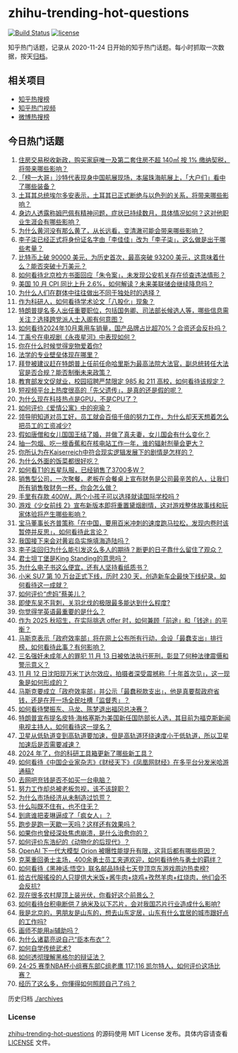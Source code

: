 # zhihu-trending-hot-questions

[![Build Status](https://github.com/justjavac/zhihu-trending-hot-questions/workflows/ci/badge.svg?branch=master)](https://github.com/justjavac/zhihu-trending-hot-questions/actions)
[![license](https://img.shields.io/github/license/justjavac/zhihu-trending-hot-questions)](https://github.com/justjavac/zhihu-trending-hot-questions/blob/master/LICENSE)

知乎热门话题，记录从 2020-11-24
日开始的知乎热门话题。每小时抓取一次数据，按天[归档](./archives)。

## 相关项目

- [知乎热搜榜](https://github.com/justjavac/zhihu-trending-top-search)
- [知乎热门视频](https://github.com/justjavac/zhihu-trending-hot-video)
- [微博热搜榜](https://github.com/justjavac/weibo-trending-hot-search)

## 今日热门话题

<!-- BEGIN -->
<!-- 最后更新时间 Thu Nov 14 2024 10:45:01 GMT+0800 (China Standard Time) -->

1. [住房交易税收新政，购买家庭唯一及第二套住房不超 140㎡ 按 1% 缴纳契税，将带来哪些影响？](https://www.zhihu.com/question/4064078038)
1. [「榜一大哥」沙特代表现身中国航展现场，本届珠海航展上，「大户们」看中了哪些装备？](https://www.zhihu.com/question/3963949771)
1. [土耳其总统埃尔多安表示，土耳其已正式断绝与以色列的关系，将带来哪些影响？](https://www.zhihu.com/question/4078291396)
1. [身边人透露称姆巴佩有精神问题，症状已持续数月，具体情况如何？这对他职业生涯会有哪些影响？](https://www.zhihu.com/question/4042499495)
1. [为什么黄河没有那么黄了，从长远看，变清澈可能会带来哪些影响？](https://www.zhihu.com/question/658077078)
1. [李子柒已经正式将身份证名字由「李佳佳」改为「李子柒」，这么做是出于哪些考量？](https://www.zhihu.com/question/4051142109)
1. [比特币上破 90000 美元，为历史首次，最高突破 93200 美元，这意味着什么？能否突破十万美元？](https://www.zhihu.com/question/4084578350)
1. [如何看待北京检方书面回应「朱令案」，未发现公安机关存在侦查违法情形？](https://www.zhihu.com/question/4083844810)
1. [美国 10 月 CPI 同比上升 2.6%，如何解读？未来美联储会继续降息吗？](https://www.zhihu.com/question/4080887743)
1. [为什么人们在群体中往往做出不同于独处时的选择？](https://www.zhihu.com/question/3924971813)
1. [作为科研人，如何看待学术论文「八股化」现象？](https://www.zhihu.com/question/1923616038)
1. [特朗普提名多人出任重要职位，包括国务卿、司法部长候选人等，哪些信息需关注？选择跨党派人士入阁有何意图？](https://www.zhihu.com/question/4112016322)
1. [如何看待2024年10月乘用车销量，国产品牌占比超70%？合资还会反扑吗？](https://www.zhihu.com/question/3852092305)
1. [丁禹兮在电视剧《永夜星河》中表现如何？](https://www.zhihu.com/question/2855559747)
1. [你在什么时候觉得宠物爱着你?](https://www.zhihu.com/question/540811587)
1. [法学的专业壁垒体现在哪里？](https://www.zhihu.com/question/628653601)
1. [拜登被建议赶在特朗普上任前任命哈里斯为最高法院大法官，副总统转任大法官是否合规？能否制衡未来政策？](https://www.zhihu.com/question/3761469297)
1. [教育部发文促就业，校园招聘严禁限定 985 和 211 高校，如何看待该规定？](https://www.zhihu.com/question/4053341045)
1. [短视频平台上热度很高的「先父遗传」，是真的还是假的呢？](https://www.zhihu.com/question/4027440685)
1. [为什么现在科技热点是GPU，不是CPU了？](https://www.zhihu.com/question/651936550)
1. [如何评价《爱情公寓》中的宛瑜？](https://www.zhihu.com/question/460651150)
1. [领导明知道对员工好，员工就会百倍千倍的努力工作，为什么却天天想着怎么把员工的工资减少?](https://www.zhihu.com/question/3206957806)
1. [假如唐僧和女儿国国王结了婚，并做了真夫妻，女儿国会有什么变化？](https://www.zhihu.com/question/3180552342)
1. [抽一包烟、吃一根香蕉和在核电站工作一年，谁的辐射剂量会更大？](https://www.zhihu.com/question/3961073056)
1. [你所认为在Kaiserreich中符合现实逻辑发展下的剧情是怎样的？](https://www.zhihu.com/question/366020318)
1. [为什么外面的饭菜都很好吃？](https://www.zhihu.com/question/487776492)
1. [如何看T1的五星队服，已经销售了3700多W？](https://www.zhihu.com/question/3926930751)
1. [销售型公司，一次聚餐，老板在会餐桌上宣布财务是公司最辛苦的人，让我们所有销售敬财务一杯，你会怎么做？](https://www.zhihu.com/question/668048924)
1. [手里有存款 400W，两个小孩子可以选择就读国际学校吗 ?](https://www.zhihu.com/question/3624109914)
1. [游戏《少女前线 2》宣布新版本即将重置黛烟剧情，这对游戏整体故事线和玩家体验将产生哪些影响？](https://www.zhihu.com/question/4061406264)
1. [宝马董事长齐普策称「在中国，要用百米冲刺的速度跑马拉松，发现内卷时该暂停并反思」，如何看待此言论？](https://www.zhihu.com/question/3840567355)
1. [我国接下来会对黄岩岛实施填海造陆吗？](https://www.zhihu.com/question/31625368)
1. [李子柒回归为什么能引发这么多人的期待？断更的日子靠什么留住了观众？](https://www.zhihu.com/question/4019042028)
1. [君士坦丁堡是King Standing的意思吗？](https://www.zhihu.com/question/3589730898)
1. [为什么电子书这么便宜，还有人坚持看纸质书？](https://www.zhihu.com/question/4001225479)
1. [小米 SU7 第 10 万台正式下线，历时 230 天，创造新车企最快下线纪录，如何看待这一成就？](https://www.zhihu.com/question/4032399462)
1. [如何评价“虎妈”蔡美儿？](https://www.zhihu.com/question/29557515)
1. [即使东吴不背刺，关羽北伐的极限最多能达到什么程度?](https://www.zhihu.com/question/4017520659)
1. [你觉得学英语最重要的是什么？](https://www.zhihu.com/question/3476547569)
1. [作为 2025 秋招生，在实际挑选 offer 时，如何兼顾「前途」和「钱途」的平衡？](https://www.zhihu.com/question/3121826026)
1. [马斯克表示「政府效率部」将在网上公布所有行动，会设「最蠢支出」排行榜，如何看待此事？有何影响？](https://www.zhihu.com/question/4051465844)
1. [三名强奸未成年人的罪犯 11 月 13 日被依法执行死刑，彰显了何种法律震慑和警示意义？](https://www.zhihu.com/question/4044559717)
1. [11 月 12 日沈阳现万米丁达尔效应，拍摄者深受震撼称「十年首次见」，这一现象是如何形成的？](https://www.zhihu.com/question/4018263744)
1. [马斯克要成立「政府效率部」并公示「最蠢税款支出」，他是真要帮政府省钱，还是在开一场全民吐槽「监督秀」？](https://www.zhihu.com/question/4040719178)
1. [如何看待樊振东、马龙、陈梦退出福冈总决赛？](https://www.zhihu.com/question/4053611276)
1. [特朗普宣布提名皮特·海格塞斯为美国新任国防部长人选，其目前为福克斯新闻电视主持人，如何看待这一提名？](https://www.zhihu.com/question/4020385442)
1. [卫星从低轨道变到高轨道要加速，但是高轨道环绕速度小于低轨道，所以卫星加速后是否需要减速？](https://www.zhihu.com/question/307876379)
1. [2024 年了，你的科研工具箱更新了哪些新工具？](https://www.zhihu.com/question/2574576679)
1. [如何看待《中国企业家杂志》《财经天下》《凤凰网财经》在多平台分发米哈游通稿?](https://www.zhihu.com/question/4067746684)
1. [去网吧充钱是否不如买一台电脑？](https://www.zhihu.com/question/423679275)
1. [努力工作却总被老板忽视，该不该辞职？](https://www.zhihu.com/question/3901860596)
1. [为什么市场经济从未制造过饥荒？](https://www.zhihu.com/question/3261623630)
1. [什么叫既不住有，也不住无？](https://www.zhihu.com/question/3361069938)
1. [到底谁把麦琳逼成了「疯女人」？](https://www.zhihu.com/question/3945738012)
1. [跑步是跑一天歇一天吗？这样还有效果吗？](https://www.zhihu.com/question/2574150062)
1. [如果你也曾经深处焦虑崩溃，是什么治愈你的？](https://www.zhihu.com/question/1745268428)
1. [如何评价东浩纪的《动物化的后现代》？](https://www.zhihu.com/question/293319270)
1. [OpenAI 下一代大模型 Orion 被曝性能提升有限，这背后都有哪些原因？](https://www.zhihu.com/question/3865304432)
1. [克莱重回勇士主场，400余勇士员工夹道欢迎，如何看待他与勇士的羁绊？](https://www.zhihu.com/question/4029115111)
1. [如何看待《黑神话:悟空》联名邮品持续七天登顶京东游戏周边热卖榜?](https://www.zhihu.com/question/4028049746)
1. [给古代服徭役的人只提供大米饭+酱牛肉+烧鸡+孜然羊肉+红烧肉，他们会不会反抗?](https://www.zhihu.com/question/3923929904)
1. [现在很多农村屋顶上装光伏，你看好这个前景么？](https://www.zhihu.com/question/3557291730)
1. [如何看待台积电断供 7 纳米及以下芯片，会对我国芯片行业造成什么影响?](https://www.zhihu.com/question/3931962174)
1. [我是北京的，男朋友是山东的，想去山东定居，山东有什么宜居的城市跟好点的工作吗?](https://www.zhihu.com/question/3992913734)
1. [画师不能用ai辅助吗？](https://www.zhihu.com/question/3724773919)
1. [为什么诸葛亮说自己“臣本布衣”？](https://www.zhihu.com/question/406295362)
1. [如何自学传统武术?](https://www.zhihu.com/question/24714584)
1. [如何透彻理解黑格尔的辩证法？](https://www.zhihu.com/question/3424951904)
1. [24-25 赛季NBA杯小组赛东部C组老鹰 117:116 凯尔特人，如何评价这场比赛？](https://www.zhihu.com/question/4019374949)
1. [经历了这么多，你懂得如何照顾自己了吗？](https://www.zhihu.com/question/3822915881)

<!-- END -->

历史归档 [./archives](./archives)

### License

[zhihu-trending-hot-questions](https://github.com/justjavac/zhihu-trending-hot-questions)
的源码使用 MIT License 发布。具体内容请查看 [LICENSE](./LICENSE) 文件。
